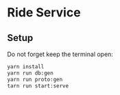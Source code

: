# Ride Service

## Setup

Do not forget keep the terminal open:

```sh
yarn install
yarn run db:gen
yarn run proto:gen
tarn run start:serve
```